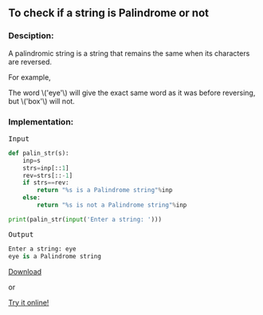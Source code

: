 <script type="text/javascript" src="https://cdnjs.cloudflare.com/ajax/libs/mathjax/2.7.0/MathJax.js?config=TeX-AMS_CHTML"></script>


## To check if a string is Palindrome or not


### Desciption:
A palindromic string is a string that remains the same when its characters are reversed.

For example,

The word \\('eye'\\) will give the exact same word as it was before reversing, but \\('box'\\) will not.

### Implementation:

<kbd>Input</kbd>

```python
def palin_str(s):
	inp=s
	strs=inp[::1]
	rev=strs[::-1]
	if strs==rev:
		return "%s is a Palindrome string"%inp
	else:
		return "%s is not a Palindrome string"%inp

print(palin_str(input('Enter a string: ')))
```

<kbd>Output</kbd>

```python
Enter a string: eye
eye is a Palindrome string
```


[Download](py/palindrome_string.py)

or

[Try it online!](https://tio.run/##dY4xC8IwEIXn5FcchdJmcBC3QEZ3dxEp9KqBeg25q9BfHy86OIjbe/e@97i0yX2hQykjTpCGOdKVJffsvDWRUmBr1HNQffZ@f7Em4zPUk9pd9XGCNxE00JLmsmaCpmWIDAOc6uiYlwdWLtKtaXXMGpwZf3la5H/HJtXSf9/U4yp9dyTBrLUP66FzzpWCG74A "Python 3 – Try It Online")
